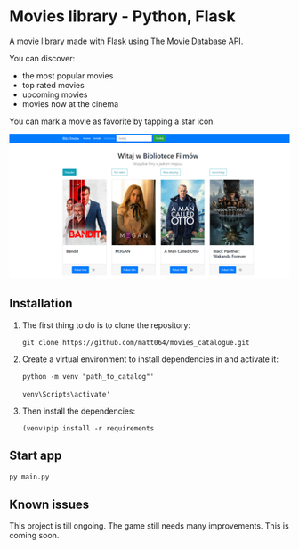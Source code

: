 # Movies library - Python, Flask

A movie library made with Flask using The Movie Database API.

You can discover:
- the most popular movies 
- top rated movies
- upcoming movies
- movies now at the cinema

You can mark a movie as favorite by tapping a star icon.

<img src='static/screen_movies.PNG'>

## Installation

1. The first thing to do is to clone the repository:
    ```
    git clone https://github.com/matt064/movies_catalogue.git
    ```
2. Create a virtual environment to install dependencies in and activate it:
    ```
    python -m venv "path_to_catalog"'

    venv\Scripts\activate'
    ```

3. Then install the dependencies:
    ```
    (venv)pip install -r requirements
    ```

## Start app
    py main.py

## Known issues
This project is till ongoing. The game still needs many improvements. This is coming soon.
